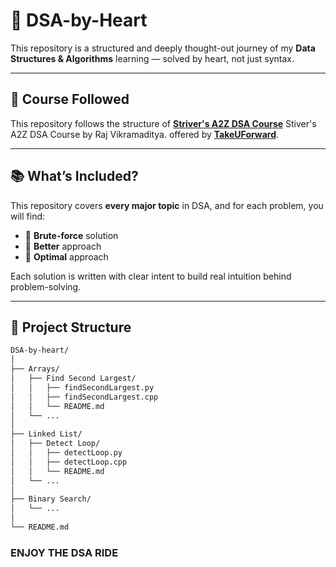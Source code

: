 # 🧠 DSA-by-Heart

This repository is a structured and deeply thought-out journey of my **Data Structures & Algorithms** learning — solved by heart, not just syntax.

---

## 🚀 Course Followed

This repository follows the structure of  **[Striver's A2Z DSA Course](https://takeuforward.org/strivers-a2z-dsa-course/strivers-a2z-dsa-course-sheet-2/)**  Stiver's A2Z DSA Course by Raj Vikramaditya.
offered by **[TakeUForward](https://takeuforward.org/)**.

---

## 📚 What’s Included?

This repository covers **every major topic** in DSA, and for each problem, you will find:

- 🔹 **Brute-force** solution  
- 🔹 **Better** approach  
- 🔹 **Optimal** approach  

Each solution is written with clear intent to build real intuition behind problem-solving.

---

## 📁 Project Structure

```bash
DSA-by-heart/
│
├── Arrays/
│   ├── Find Second Largest/
│   │   ├── findSecondLargest.py
│   │   ├── findSecondLargest.cpp
│   │   └── README.md
│   └── ...
│
├── Linked List/
│   ├── Detect Loop/
│   │   ├── detectLoop.py
│   │   ├── detectLoop.cpp
│   │   └── README.md
│   └── ...
│
├── Binary Search/
│   └── ...
│
└── README.md
```
### ENJOY THE DSA RIDE